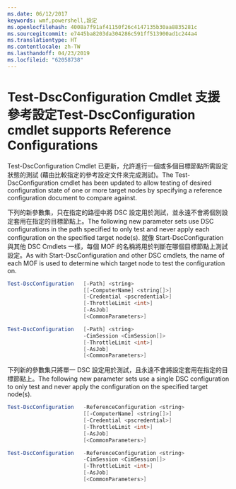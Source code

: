 ```yaml
---
ms.date: 06/12/2017
keywords: wmf,powershell,設定
ms.openlocfilehash: 4008a7f91af41150f26c4147135b30aa8835281c
ms.sourcegitcommit: e7445ba8203da304286c591ff513900ad1c244a4
ms.translationtype: HT
ms.contentlocale: zh-TW
ms.lasthandoff: 04/23/2019
ms.locfileid: "62058738"
---
```

# <a name="test-dscconfiguration-cmdlet-supports-reference-configurations"></a><span data-ttu-id="9390e-102">Test-DscConfiguration Cmdlet 支援參考設定</span><span class="sxs-lookup"><span data-stu-id="9390e-102">Test-DscConfiguration cmdlet supports Reference Configurations</span></span>

<span data-ttu-id="9390e-103">Test-DscConfiguration Cmdlet 已更新，允許進行一個或多個目標節點所需設定狀態的測試 (藉由比較指定的參考設定文件來完成測試)。</span><span class="sxs-lookup"><span data-stu-id="9390e-103">The Test-DscConfiguration cmdlet has been updated to allow testing of desired configuration state of one or more target nodes by specifying a reference configuration document to compare against.</span></span>

<span data-ttu-id="9390e-104">下列的新參數集，只在指定的路徑中將 DSC 設定用於測試，並永遠不會將個別設定套用在指定的目標節點上。</span><span class="sxs-lookup"><span data-stu-id="9390e-104">The following new parameter sets use DSC configurations in the path specified to only test and never apply each configuration on the specified target node(s).</span></span> <span data-ttu-id="9390e-105">就像 Start-DscConfiguration 與其他 DSC Cmdlets 一樣，每個 MOF 的名稱將用於判斷在哪個目標節點上測試設定。</span><span class="sxs-lookup"><span data-stu-id="9390e-105">As with Start-DscConfiguration and other DSC cmdlets, the name of each MOF is used to determine which target node to test the configuration on.</span></span>

```powershell
Test-DscConfiguration   [-Path] <string>
                        [[-ComputerName] <string[]>]
                        [-Credential <pscredential>]
                        [-ThrottleLimit <int>]
                        [-AsJob]
                        [<CommonParameters>]

Test-DscConfiguration   [-Path] <string>
                        -CimSession <CimSession[]>
                        [-ThrottleLimit <int>]
                        [-AsJob]
                        [<CommonParameters>]
```

<span data-ttu-id="9390e-106">下列新的參數集只將單一 DSC 設定用於測試，且永遠不會將設定套用在指定的目標節點上。</span><span class="sxs-lookup"><span data-stu-id="9390e-106">The following new parameter sets use a single DSC configuration to only test and never apply the configuration on the specified target node(s).</span></span>

```powershell
Test-DscConfiguration   -ReferenceConfiguration <string>
                        [[-ComputerName] <string[]>]
                        [-Credential <pscredential>]
                        [-ThrottleLimit <int>]
                        [-AsJob]
                        [<CommonParameters>]

Test-DscConfiguration   -ReferenceConfiguration <string>
                        -CimSession <CimSession[]>
                        [-ThrottleLimit <int>]
                        [-AsJob]
                        [<CommonParameters>]
```

